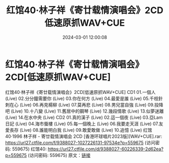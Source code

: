 ﻿---
title: 红馆40·林子祥《寄廿载情演唱会》2CD低速原抓WAV+CUE
date: 2024-03-01 12:00:08
categories: WAV车载音乐、镜像
tags: 华语中文
---
# 红馆40·林子祥《寄廿载情演唱会》2CD[低速原抓WAV+CUE]

红馆40·林子祥《寄廿载情演唱会》2CD[低速原抓WAV+CUE]
CD1
01.一個人 (Live)
02.分分鐘需要你 (Live)
03.你在何方 (Live)
04.最愛是誰 (Live)
05.千枝針刺在心 (Live)
06.再見楊柳 (Live)
07.莫再悲 (Live)
08.男兒當自強 (Live)
09.投降吧 (Live)
10.十八變 (Live)
11.舊居中的鋼琴 (Live)
12.幾段情歌 (Live)
13.似夢迷離 (Live)
14.在水中央 (Live)
CD2
01.真的漢子 (Live)
02.這一個夜 (Live)
03.亞Lam日記 (Live)
04.海市蜃樓 (Live)
05.每一個晚上 (Live)
06.我要走天涯 (Live)
07.友愛長存 (Live)
08.誰能明白我 (Live)
09.敢愛敢做 (Live)
10.追憶 (Live)
红馆40·1996 林子祥 - 寄廿载情演唱会 2CD [香港环球唱片2023版][WAV+CUE].rar: https://url27.ctfile.com/f/9388027-1027226131-97534e?p=559675
(访问密码: 559675)
红馆40: https://url27.ctfile.com/d/9388027-60226339-2d62ea?p=559675
(访问密码: 559675)
原文：[链接](https://blog.sina.com.cn/s/blog_1647c7e76010314ji.html)